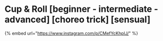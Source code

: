 # Cup & Roll \[beginner - intermediate - advanced] \[choreo trick] \[sensual]

{% embed url="https://www.instagram.com/p/CMefYcKhpIJ/" %}